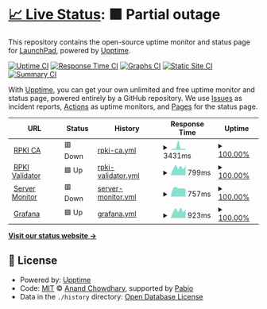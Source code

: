 # [📈 Live Status](https://status.launchpadx.top): <!--live status--> **🟧 Partial outage**

This repository contains the open-source uptime monitor and status page for [LaunchPad](https://launchpadx.top), powered by [Upptime](https://github.com/upptime/upptime).

[![Uptime CI](https://github.com/rdp-studio/upptime/workflows/Uptime%20CI/badge.svg)](https://github.com/rdp-studio/upptime/actions?query=workflow%3A%22Uptime+CI%22)
[![Response Time CI](https://github.com/rdp-studio/upptime/workflows/Response%20Time%20CI/badge.svg)](https://github.com/rdp-studio/upptime/actions?query=workflow%3A%22Response+Time+CI%22)
[![Graphs CI](https://github.com/rdp-studio/upptime/workflows/Graphs%20CI/badge.svg)](https://github.com/rdp-studio/upptime/actions?query=workflow%3A%22Graphs+CI%22)
[![Static Site CI](https://github.com/rdp-studio/upptime/workflows/Static%20Site%20CI/badge.svg)](https://github.com/rdp-studio/upptime/actions?query=workflow%3A%22Static+Site+CI%22)
[![Summary CI](https://github.com/rdp-studio/upptime/workflows/Summary%20CI/badge.svg)](https://github.com/rdp-studio/upptime/actions?query=workflow%3A%22Summary+CI%22)

With [Upptime](https://upptime.js.org), you can get your own unlimited and free uptime monitor and status page, powered entirely by a GitHub repository. We use [Issues](https://github.com/rdp-studio/upptime/issues) as incident reports, [Actions](https://github.com/rdp-studio/upptime/actions) as uptime monitors, and [Pages](https://status.launchpadx.top) for the status page.

<!--start: status pages-->
<!-- This summary is generated by Upptime (https://github.com/upptime/upptime) -->
<!-- Do not edit this manually, your changes will be overwritten -->
<!-- prettier-ignore -->
| URL | Status | History | Response Time | Uptime |
| --- | ------ | ------- | ------------- | ------ |
| <img alt="" src="https://icons.duckduckgo.com/ip3/rpca.launchpadx.top.ico" height="13"> [RPKI CA](https://rpca.launchpadx.top) | 🟥 Down | [rpki-ca.yml](https://github.com/rdp-studio/upptime/commits/HEAD/history/rpki-ca.yml) | <details><summary><img alt="Response time graph" src="./graphs/rpki-ca/response-time-week.png" height="20"> 3431ms</summary><br><a href="https://status.launchpadx.top/history/rpki-ca"><img alt="Response time 3431" src="https://img.shields.io/endpoint?url=https%3A%2F%2Fraw.githubusercontent.com%2Frdp-studio%2Fupptime%2FHEAD%2Fapi%2Frpki-ca%2Fresponse-time.json"></a><br><a href="https://status.launchpadx.top/history/rpki-ca"><img alt="24-hour response time 1089" src="https://img.shields.io/endpoint?url=https%3A%2F%2Fraw.githubusercontent.com%2Frdp-studio%2Fupptime%2FHEAD%2Fapi%2Frpki-ca%2Fresponse-time-day.json"></a><br><a href="https://status.launchpadx.top/history/rpki-ca"><img alt="7-day response time 3431" src="https://img.shields.io/endpoint?url=https%3A%2F%2Fraw.githubusercontent.com%2Frdp-studio%2Fupptime%2FHEAD%2Fapi%2Frpki-ca%2Fresponse-time-week.json"></a><br><a href="https://status.launchpadx.top/history/rpki-ca"><img alt="30-day response time 3431" src="https://img.shields.io/endpoint?url=https%3A%2F%2Fraw.githubusercontent.com%2Frdp-studio%2Fupptime%2FHEAD%2Fapi%2Frpki-ca%2Fresponse-time-month.json"></a><br><a href="https://status.launchpadx.top/history/rpki-ca"><img alt="1-year response time 3431" src="https://img.shields.io/endpoint?url=https%3A%2F%2Fraw.githubusercontent.com%2Frdp-studio%2Fupptime%2FHEAD%2Fapi%2Frpki-ca%2Fresponse-time-year.json"></a></details> | <details><summary><a href="https://status.launchpadx.top/history/rpki-ca">100.00%</a></summary><a href="https://status.launchpadx.top/history/rpki-ca"><img alt="All-time uptime 100.00%" src="https://img.shields.io/endpoint?url=https%3A%2F%2Fraw.githubusercontent.com%2Frdp-studio%2Fupptime%2FHEAD%2Fapi%2Frpki-ca%2Fuptime.json"></a><br><a href="https://status.launchpadx.top/history/rpki-ca"><img alt="24-hour uptime 99.99%" src="https://img.shields.io/endpoint?url=https%3A%2F%2Fraw.githubusercontent.com%2Frdp-studio%2Fupptime%2FHEAD%2Fapi%2Frpki-ca%2Fuptime-day.json"></a><br><a href="https://status.launchpadx.top/history/rpki-ca"><img alt="7-day uptime 100.00%" src="https://img.shields.io/endpoint?url=https%3A%2F%2Fraw.githubusercontent.com%2Frdp-studio%2Fupptime%2FHEAD%2Fapi%2Frpki-ca%2Fuptime-week.json"></a><br><a href="https://status.launchpadx.top/history/rpki-ca"><img alt="30-day uptime 100.00%" src="https://img.shields.io/endpoint?url=https%3A%2F%2Fraw.githubusercontent.com%2Frdp-studio%2Fupptime%2FHEAD%2Fapi%2Frpki-ca%2Fuptime-month.json"></a><br><a href="https://status.launchpadx.top/history/rpki-ca"><img alt="1-year uptime 100.00%" src="https://img.shields.io/endpoint?url=https%3A%2F%2Fraw.githubusercontent.com%2Frdp-studio%2Fupptime%2FHEAD%2Fapi%2Frpki-ca%2Fuptime-year.json"></a></details>
| <img alt="" src="https://icons.duckduckgo.com/ip3/rpki.launchpadx.top.ico" height="13"> [RPKI Validator](https://rpki.launchpadx.top) | 🟩 Up | [rpki-validator.yml](https://github.com/rdp-studio/upptime/commits/HEAD/history/rpki-validator.yml) | <details><summary><img alt="Response time graph" src="./graphs/rpki-validator/response-time-week.png" height="20"> 799ms</summary><br><a href="https://status.launchpadx.top/history/rpki-validator"><img alt="Response time 799" src="https://img.shields.io/endpoint?url=https%3A%2F%2Fraw.githubusercontent.com%2Frdp-studio%2Fupptime%2FHEAD%2Fapi%2Frpki-validator%2Fresponse-time.json"></a><br><a href="https://status.launchpadx.top/history/rpki-validator"><img alt="24-hour response time 991" src="https://img.shields.io/endpoint?url=https%3A%2F%2Fraw.githubusercontent.com%2Frdp-studio%2Fupptime%2FHEAD%2Fapi%2Frpki-validator%2Fresponse-time-day.json"></a><br><a href="https://status.launchpadx.top/history/rpki-validator"><img alt="7-day response time 799" src="https://img.shields.io/endpoint?url=https%3A%2F%2Fraw.githubusercontent.com%2Frdp-studio%2Fupptime%2FHEAD%2Fapi%2Frpki-validator%2Fresponse-time-week.json"></a><br><a href="https://status.launchpadx.top/history/rpki-validator"><img alt="30-day response time 799" src="https://img.shields.io/endpoint?url=https%3A%2F%2Fraw.githubusercontent.com%2Frdp-studio%2Fupptime%2FHEAD%2Fapi%2Frpki-validator%2Fresponse-time-month.json"></a><br><a href="https://status.launchpadx.top/history/rpki-validator"><img alt="1-year response time 799" src="https://img.shields.io/endpoint?url=https%3A%2F%2Fraw.githubusercontent.com%2Frdp-studio%2Fupptime%2FHEAD%2Fapi%2Frpki-validator%2Fresponse-time-year.json"></a></details> | <details><summary><a href="https://status.launchpadx.top/history/rpki-validator">100.00%</a></summary><a href="https://status.launchpadx.top/history/rpki-validator"><img alt="All-time uptime 100.00%" src="https://img.shields.io/endpoint?url=https%3A%2F%2Fraw.githubusercontent.com%2Frdp-studio%2Fupptime%2FHEAD%2Fapi%2Frpki-validator%2Fuptime.json"></a><br><a href="https://status.launchpadx.top/history/rpki-validator"><img alt="24-hour uptime 100.00%" src="https://img.shields.io/endpoint?url=https%3A%2F%2Fraw.githubusercontent.com%2Frdp-studio%2Fupptime%2FHEAD%2Fapi%2Frpki-validator%2Fuptime-day.json"></a><br><a href="https://status.launchpadx.top/history/rpki-validator"><img alt="7-day uptime 100.00%" src="https://img.shields.io/endpoint?url=https%3A%2F%2Fraw.githubusercontent.com%2Frdp-studio%2Fupptime%2FHEAD%2Fapi%2Frpki-validator%2Fuptime-week.json"></a><br><a href="https://status.launchpadx.top/history/rpki-validator"><img alt="30-day uptime 100.00%" src="https://img.shields.io/endpoint?url=https%3A%2F%2Fraw.githubusercontent.com%2Frdp-studio%2Fupptime%2FHEAD%2Fapi%2Frpki-validator%2Fuptime-month.json"></a><br><a href="https://status.launchpadx.top/history/rpki-validator"><img alt="1-year uptime 100.00%" src="https://img.shields.io/endpoint?url=https%3A%2F%2Fraw.githubusercontent.com%2Frdp-studio%2Fupptime%2FHEAD%2Fapi%2Frpki-validator%2Fuptime-year.json"></a></details>
| <img alt="" src="https://icons.duckduckgo.com/ip3/tz.launchpadx.top.ico" height="13"> [Server Monitor](https://tz.launchpadx.top) | 🟥 Down | [server-monitor.yml](https://github.com/rdp-studio/upptime/commits/HEAD/history/server-monitor.yml) | <details><summary><img alt="Response time graph" src="./graphs/server-monitor/response-time-week.png" height="20"> 757ms</summary><br><a href="https://status.launchpadx.top/history/server-monitor"><img alt="Response time 757" src="https://img.shields.io/endpoint?url=https%3A%2F%2Fraw.githubusercontent.com%2Frdp-studio%2Fupptime%2FHEAD%2Fapi%2Fserver-monitor%2Fresponse-time.json"></a><br><a href="https://status.launchpadx.top/history/server-monitor"><img alt="24-hour response time 527" src="https://img.shields.io/endpoint?url=https%3A%2F%2Fraw.githubusercontent.com%2Frdp-studio%2Fupptime%2FHEAD%2Fapi%2Fserver-monitor%2Fresponse-time-day.json"></a><br><a href="https://status.launchpadx.top/history/server-monitor"><img alt="7-day response time 757" src="https://img.shields.io/endpoint?url=https%3A%2F%2Fraw.githubusercontent.com%2Frdp-studio%2Fupptime%2FHEAD%2Fapi%2Fserver-monitor%2Fresponse-time-week.json"></a><br><a href="https://status.launchpadx.top/history/server-monitor"><img alt="30-day response time 757" src="https://img.shields.io/endpoint?url=https%3A%2F%2Fraw.githubusercontent.com%2Frdp-studio%2Fupptime%2FHEAD%2Fapi%2Fserver-monitor%2Fresponse-time-month.json"></a><br><a href="https://status.launchpadx.top/history/server-monitor"><img alt="1-year response time 757" src="https://img.shields.io/endpoint?url=https%3A%2F%2Fraw.githubusercontent.com%2Frdp-studio%2Fupptime%2FHEAD%2Fapi%2Fserver-monitor%2Fresponse-time-year.json"></a></details> | <details><summary><a href="https://status.launchpadx.top/history/server-monitor">100.00%</a></summary><a href="https://status.launchpadx.top/history/server-monitor"><img alt="All-time uptime 100.00%" src="https://img.shields.io/endpoint?url=https%3A%2F%2Fraw.githubusercontent.com%2Frdp-studio%2Fupptime%2FHEAD%2Fapi%2Fserver-monitor%2Fuptime.json"></a><br><a href="https://status.launchpadx.top/history/server-monitor"><img alt="24-hour uptime 99.99%" src="https://img.shields.io/endpoint?url=https%3A%2F%2Fraw.githubusercontent.com%2Frdp-studio%2Fupptime%2FHEAD%2Fapi%2Fserver-monitor%2Fuptime-day.json"></a><br><a href="https://status.launchpadx.top/history/server-monitor"><img alt="7-day uptime 100.00%" src="https://img.shields.io/endpoint?url=https%3A%2F%2Fraw.githubusercontent.com%2Frdp-studio%2Fupptime%2FHEAD%2Fapi%2Fserver-monitor%2Fuptime-week.json"></a><br><a href="https://status.launchpadx.top/history/server-monitor"><img alt="30-day uptime 100.00%" src="https://img.shields.io/endpoint?url=https%3A%2F%2Fraw.githubusercontent.com%2Frdp-studio%2Fupptime%2FHEAD%2Fapi%2Fserver-monitor%2Fuptime-month.json"></a><br><a href="https://status.launchpadx.top/history/server-monitor"><img alt="1-year uptime 100.00%" src="https://img.shields.io/endpoint?url=https%3A%2F%2Fraw.githubusercontent.com%2Frdp-studio%2Fupptime%2FHEAD%2Fapi%2Fserver-monitor%2Fuptime-year.json"></a></details>
| <img alt="" src="https://icons.duckduckgo.com/ip3/grafana.launchpadx.top.ico" height="13"> [Grafana](https://grafana.launchpadx.top) | 🟩 Up | [grafana.yml](https://github.com/rdp-studio/upptime/commits/HEAD/history/grafana.yml) | <details><summary><img alt="Response time graph" src="./graphs/grafana/response-time-week.png" height="20"> 923ms</summary><br><a href="https://status.launchpadx.top/history/grafana"><img alt="Response time 923" src="https://img.shields.io/endpoint?url=https%3A%2F%2Fraw.githubusercontent.com%2Frdp-studio%2Fupptime%2FHEAD%2Fapi%2Fgrafana%2Fresponse-time.json"></a><br><a href="https://status.launchpadx.top/history/grafana"><img alt="24-hour response time 1026" src="https://img.shields.io/endpoint?url=https%3A%2F%2Fraw.githubusercontent.com%2Frdp-studio%2Fupptime%2FHEAD%2Fapi%2Fgrafana%2Fresponse-time-day.json"></a><br><a href="https://status.launchpadx.top/history/grafana"><img alt="7-day response time 923" src="https://img.shields.io/endpoint?url=https%3A%2F%2Fraw.githubusercontent.com%2Frdp-studio%2Fupptime%2FHEAD%2Fapi%2Fgrafana%2Fresponse-time-week.json"></a><br><a href="https://status.launchpadx.top/history/grafana"><img alt="30-day response time 923" src="https://img.shields.io/endpoint?url=https%3A%2F%2Fraw.githubusercontent.com%2Frdp-studio%2Fupptime%2FHEAD%2Fapi%2Fgrafana%2Fresponse-time-month.json"></a><br><a href="https://status.launchpadx.top/history/grafana"><img alt="1-year response time 923" src="https://img.shields.io/endpoint?url=https%3A%2F%2Fraw.githubusercontent.com%2Frdp-studio%2Fupptime%2FHEAD%2Fapi%2Fgrafana%2Fresponse-time-year.json"></a></details> | <details><summary><a href="https://status.launchpadx.top/history/grafana">100.00%</a></summary><a href="https://status.launchpadx.top/history/grafana"><img alt="All-time uptime 100.00%" src="https://img.shields.io/endpoint?url=https%3A%2F%2Fraw.githubusercontent.com%2Frdp-studio%2Fupptime%2FHEAD%2Fapi%2Fgrafana%2Fuptime.json"></a><br><a href="https://status.launchpadx.top/history/grafana"><img alt="24-hour uptime 100.00%" src="https://img.shields.io/endpoint?url=https%3A%2F%2Fraw.githubusercontent.com%2Frdp-studio%2Fupptime%2FHEAD%2Fapi%2Fgrafana%2Fuptime-day.json"></a><br><a href="https://status.launchpadx.top/history/grafana"><img alt="7-day uptime 100.00%" src="https://img.shields.io/endpoint?url=https%3A%2F%2Fraw.githubusercontent.com%2Frdp-studio%2Fupptime%2FHEAD%2Fapi%2Fgrafana%2Fuptime-week.json"></a><br><a href="https://status.launchpadx.top/history/grafana"><img alt="30-day uptime 100.00%" src="https://img.shields.io/endpoint?url=https%3A%2F%2Fraw.githubusercontent.com%2Frdp-studio%2Fupptime%2FHEAD%2Fapi%2Fgrafana%2Fuptime-month.json"></a><br><a href="https://status.launchpadx.top/history/grafana"><img alt="1-year uptime 100.00%" src="https://img.shields.io/endpoint?url=https%3A%2F%2Fraw.githubusercontent.com%2Frdp-studio%2Fupptime%2FHEAD%2Fapi%2Fgrafana%2Fuptime-year.json"></a></details>

<!--end: status pages-->

[**Visit our status website →**](https://status.launchpadx.top)

## 📄 License

- Powered by: [Upptime](https://github.com/upptime/upptime)
- Code: [MIT](./LICENSE) © [Anand Chowdhary](https://anandchowdhary.com), supported by [Pabio](https://pabio.com)
- Data in the `./history` directory: [Open Database License](https://opendatacommons.org/licenses/odbl/1-0/)
